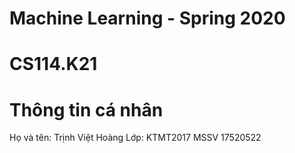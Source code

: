 # Machine Learning - Spring 2020
# CS114.K21

# Thông tin cá nhân 
Họ và tên: Trịnh Việt Hoàng
Lớp: KTMT2017 
MSSV 17520522

